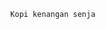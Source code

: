                                                   Kopi kenangan senja
                                                  

